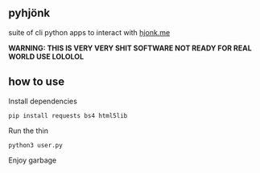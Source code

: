## pyhjönk

suite of cli python apps to interact with [hjonk.me](https://hjonk.me)

**WARNING: THIS IS VERY VERY SHIT SOFTWARE NOT READY FOR REAL WORLD USE LOLOLOL**

## how to use

Install dependencies
```
pip install requests bs4 html5lib
```

Run the thin
```
python3 user.py
```

Enjoy garbage

